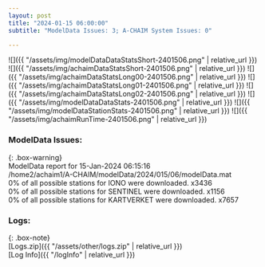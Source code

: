 ```yaml
---
layout: post
title: "2024-01-15 06:00:00"
subtitle: "ModelData Issues: 3; A-CHAIM System Issues: 0"

---
```


![]({{ "/assets/img/modelDataDataStatsShort-2401506.png" | relative_url }})
![]({{ "/assets/img/achaimDataStatsShort-2401506.png" | relative_url }})
![]({{ "/assets/img/achaimDataStatsLong00-2401506.png" | relative_url }})
![]({{ "/assets/img/achaimDataStatsLong01-2401506.png" | relative_url }})
![]({{ "/assets/img/achaimDataStatsLong02-2401506.png" | relative_url }})
![]({{ "/assets/img/modelDataDataStats-2401506.png" | relative_url }})
![]({{ "/assets/img/modelDataStationStats-2401506.png" | relative_url }})
![]({{ "/assets/img/achaimRunTime-2401506.png" | relative_url }})


### ModelData Issues:  
  
{: .box-warning}  
 ModelData report for 15-Jan-2024 06:15:16   
 /home2/achaim1/A-CHAIM/modelData/2024/015/06/modelData.mat   
 0% of all possible stations for IONO were downloaded. x3436   
 0% of all possible stations for SENTINEL were downloaded. x1156   
 0% of all possible stations for KARTVERKET were downloaded. x7657   
  


### Logs:  
  
{: .box-note}  
[Logs.zip]({{ "/assets/other/logs.zip" | relative_url }})  
[Log Info]({{ "/logInfo" | relative_url }})  
